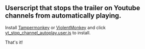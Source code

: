 ## Userscript that stops the trailer on Youtube channels from automatically playing.

Install [Tampermonkey](https://www.tampermonkey.net/) or [ViolentMonkey](https://violentmonkey.github.io/) and click [yt_stop_channel_autoplay.user.js](https://github.com/Invertex/Youtube-Stop-Channel-Trailer-Autoplay/raw/main/yt_stop_channel_autoplay.user.js) to install.

That's it!
